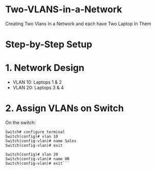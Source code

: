 # Two-VLANS-in-a-Network
Creating Two Vlans In a Network and each have Two Laptop In Them

# Step-by-Step Setup

# 1. Network Design
* VLAN 10: Laptops 1 & 2
* VLAN 20: Laptops 3 & 4

# 2. Assign VLANs on Switch

On the switch:
```Switch> enable
Switch# configure terminal
Switch(config)# vlan 10
Switch(config-vlan)# name Sales
Switch(config-vlan)# exit

Switch(config)# vlan 20
Switch(config-vlan)# name HR
Switch(config-vlan)# exit```
